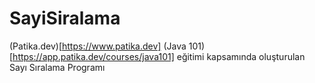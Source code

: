 # SayiSiralama
(Patika.dev)[https://www.patika.dev] (Java 101)[https://app.patika.dev/courses/java101] eğitimi kapsamında oluşturulan Sayı Sıralama Programı
